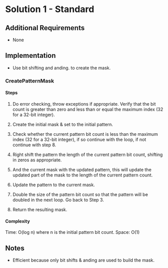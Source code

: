 # Solution 1 - Standard

## Additional Requirements
- None

## Implementation
- Use bit shifting and anding. to create the mask.

### CreatePatternMask

#### Steps
1. Do error checking, throw exceptions if appropriate. Verify that the bit count
 is greater than zero and less than or equal the maximum index (32 for a 32-bit
 integer).

2. Create the initial mask & set to the initial pattern.

3. Check whether the current pattern bit count is less than the maximum index
(32 for a 32-bit integer), if so continue with the loop, if not continue with
step 8.

4. Right shift the pattern the length of the current pattern bit count, shifting
 in zeros as appropriate.

5. And the current mask with the updated pattern, this will update the updated
 part of the mask to the length of the current pattern count.

6. Update the pattern to the current mask.

7. Double the size of the pattern bit count so that the pattern will be doubled
 in the next loop. Go back to Step 3.

8. Return the resulting mask.

#### Complexity
Time: O(log n) where n is the initial pattern bit count.
Space: O(1)  

## Notes
- Efficient because only bit shifts & anding are used to build the mask.